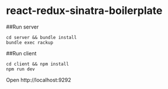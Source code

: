 # react-redux-sinatra-boilerplate

##Run server
```
cd server && bundle install
bundle exec rackup
```

##Run client
```
cd client && npm install
npm run dev
```

Open http://localhost:9292
